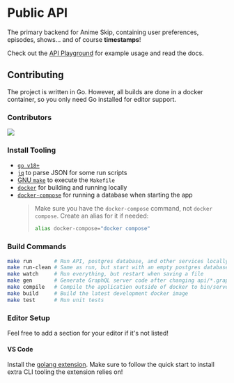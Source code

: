 # Public API

The primary backend for Anime Skip, containing user preferences, episodes, shows... and of course **timestamps**!

Check out the [API Playground](http://api.anime-skip.com) for example usage and read the docs.

## Contributing

The project is written in Go. However, all builds are done in a docker container, so you only need Go installed for editor support.

### Contributors

<a href="https://github.com/anime-skip/public-api/graphs/contributors">
  <img src="https://contrib.rocks/image?repo=anime-skip/public-api" />
</a>

### Install Tooling

- [`go v18+`](https://golang.org/doc/install#download)
- [`jq`](https://golang.org/doc/install#download) to parse JSON for some run scripts
- [GNU `make`](https://www.gnu.org/software/make/) to execute the `Makefile`
- [`docker`](https://docs.docker.com/get-docker/) for building and running locally
- [`docker-compose`](https://docs.docker.com/compose/install/) for running a database when starting the app
   > Make sure you have the `docker-compose` command, not `docker compose`. Create an alias for it if needed:
   >
   > ```bash
   > alias docker-compose="docker compose"
   > ```

### Build Commands

```bash
make run       # Run API, postgres database, and other services locally
make run-clean # Same as run, but start with an empty postgres database
make watch     # Run everything, but restart when saving a file
make gen       # Generate GraphQL server code after changing api/*.graphqls
make compile   # Compile the application outside of docker to bin/server
make build     # Build the latest development docker image
make test      # Run unit tests
```

### Editor Setup

Feel free to add a section for your editor if it's not listed!

#### VS Code

Install the [golang extension](https://marketplace.visualstudio.com/items?itemName=golang.go). Make sure to follow the quick start to install extra CLI tooling the extension relies on!
